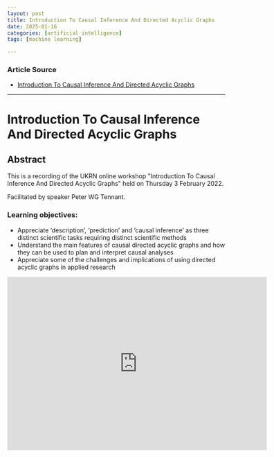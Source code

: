 ```yaml
---
layout: post
title: Introduction To Causal Inference And Directed Acyclic Graphs 
date: 2025-01-16
categories: [artificial intelligence]
tags: [machine learning]

---
```


### Article Source


* [Introduction To Causal Inference And Directed Acyclic Graphs](https://www.youtube.com/watch?v=Ts0hnNBRIWg)

---


# Introduction To Causal Inference And Directed Acyclic Graphs 


## Abstract

This is a recording of the UKRN online workshop "Introduction To Causal Inference And Directed Acyclic Graphs" held on Thursday 3 February 2022.

Facilitated by speaker Peter WG Tennant.

### Learning objectives:
* Appreciate ‘description’, ‘prediction’ and ‘causal inference’ as three distinct scientific tasks requiring distinct scientific methods
* Understand the main features of causal directed acyclic graphs and how they can be used to plan and interpret causal analyses
* Appreciate some of the challenges and implications of using directed acyclic graphs in applied research

<iframe width="600" height="400" src="https://www.youtube.com/embed/Ts0hnNBRIWg?si=RVK7b8AB7HCFAfa0" title="YouTube video player" frameborder="0" allow="accelerometer; autoplay; clipboard-write; encrypted-media; gyroscope; picture-in-picture; web-share" referrerpolicy="strict-origin-when-cross-origin" allowfullscreen></iframe>